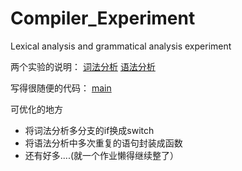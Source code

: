 # Compiler_Experiment
Lexical analysis and grammatical analysis experiment

两个实验的说明：
[词法分析](01-Lexical_analysis.md)
[语法分析](02-Grammatical_analysis.md)

写得很随便的代码：
[main](main.cpp)

可优化的地方
- 将词法分析多分支的if换成switch
- 将语法分析中多次重复的语句封装成函数
- 还有好多....(就一个作业懒得继续整了）
